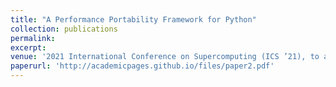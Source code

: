 ```yaml
---
title: "A Performance Portability Framework for Python"
collection: publications
permalink:
excerpt:
venue: '2021 International Conference on Supercomputing (ICS ’21), to appear, Virtual, June 2021'
paperurl: 'http://academicpages.github.io/files/paper2.pdf'
---
```

